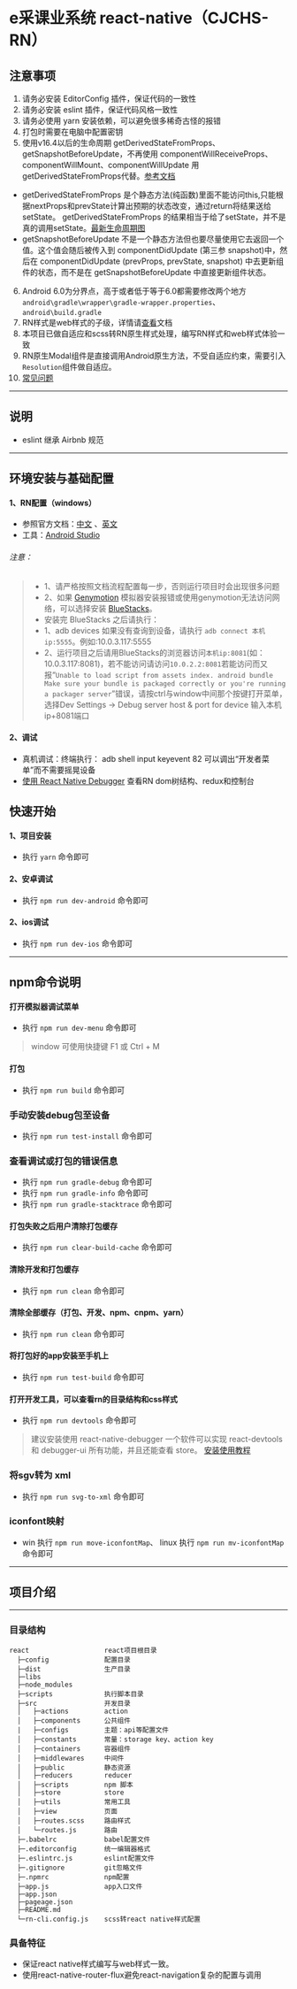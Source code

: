 # e采课业系统 react-native（CJCHS-RN）

## 注意事项
1. 请务必安装 EditorConfig 插件，保证代码的一致性
2. 请务必安装 eslint 插件，保证代码风格一致性 
3. 请务必使用 yarn 安装依赖，可以避免很多稀奇古怪的报错
4. 打包时需要在电脑中配置密钥
5. 使用v16.4以后的生命周期 getDerivedStateFromProps、getSnapshotBeforeUpdate，不再使用 componentWillReceiveProps、componentWillMount、componentWillUpdate 用 getDerivedStateFromProps代替。[参考文档](https://zhuanlan.zhihu.com/p/38030418)
 - getDerivedStateFromProps 是个静态方法(纯函数)里面不能访问this,只能根据nextProps和prevState计算出预期的状态改变，通过return将结果送给setState。 getDerivedStateFromProps 的结果相当于给了setState，并不是真的调用setState。[最新生命周期图](http://projects.wojtekmaj.pl/react-lifecycle-methods-diagram/)
 - getSnapshotBeforeUpdate 不是一个静态方法但也要尽量使用它去返回一个值。这个值会随后被传入到 componentDidUpdate (第三参 snapshot)中，然后在 componentDidUpdate (prevProps, prevState, snapshot) 中去更新组件的状态，而不是在 getSnapshotBeforeUpdate 中直接更新组件状态。
6. Android 6.0为分界点，高于或者低于等于6.0都需要修改两个地方`android\gradle\wrapper\gradle-wrapper.properties`、`android\build.gradle`
7. RN样式是web样式的子级，详情请[查看](https://github.com/doyoe/react-native-stylesheet-guide)文档
8. 本项目已做自适应和scss转RN原生样式处理，编写RN样式和web样式体验一致
9. RN原生Modal组件是直接调用Android原生方法，不受自适应约束，需要引入`Resolution`组件做自适应。
10. [常见问题](./doc/FAQ.md)

---

## 说明
 - eslint 继承 Airbnb 规范

-----

## 环境安装与基础配置
#### 1、RN配置（windows）

- 参照官方文档：[中文](https://reactnative.cn/) 、[英文](https://facebook.github.io/react-native/)
- 工具：[Android Studio](https://developer.android.google.cn/studio/)

###### 注意：
  > * 1、请严格按照文档流程配置每一步，否则运行项目时会出现很多问题
  > * 2、如果 [Genymotion](https://www.genymotion.com/download/) 模拟器安装报错或使用genymotion无法访问网络，可以选择安装 [BlueStacks](http://www.bluestacks.cn/)。
  > * 安装完 BlueStacks 之后请执行：
  > * 1、adb devices 如果没有查询到设备，请执行 ```adb connect 本机ip:5555```。例如:10.0.3.117:5555
  > * 2、运行项目之后请用BlueStacks的浏览器访问```本机ip:8081```(如：10.0.3.117:8081)，若不能访问请访问```10.0.2.2:8081```若能访问而又报“```Unable to load script from assets index. android bundle Make sure your bundle is packaged correctly or you're running a packager server```”错误，请按ctrl与window中间那个按键打开菜单，选择Dev Settings -> Debug server host & port for device 输入本机ip+8081端口

#### 2、调试
- 真机调试：终端执行： adb shell input keyevent 82 可以调出“开发者菜单”而不需要摇晃设备
- [使用 React Native Debugger](http://beansoft.biz/2017/05/17/react-native-debugger-%E7%8B%AC%E7%AB%8B%E8%B0%83%E8%AF%95%E5%99%A8%E7%9A%84%E4%BD%BF%E7%94%A8%E6%96%B9%E6%B3%95/) 查看RN dom树结构、redux和控制台

## 快速开始

#### 1、项目安装
- 执行 `yarn` 命令即可

#### 2、安卓调试
- 执行 `npm run dev-android` 命令即可

#### 2、ios调试
- 执行 `npm run dev-ios` 命令即可

---

## npm命令说明
#### 打开模拟器调试菜单
- 执行 `npm run dev-menu` 命令即可
> window 可使用快捷键 F1 或 Ctrl + M

#### 打包
- 执行 `npm run build` 命令即可

### 手动安装debug包至设备
- 执行 `npm run test-install` 命令即可 

### 查看调试或打包的错误信息
- 执行 `npm run gradle-debug` 命令即可
- 执行 `npm run gradle-info` 命令即可
- 执行 `npm run gradle-stacktrace` 命令即可

#### 打包失败之后用户清除打包缓存
- 执行 `npm run clear-build-cache` 命令即可

#### 清除开发和打包缓存
- 执行 `npm run clean` 命令即可

#### 清除全部缓存（打包、开发、npm、cnpm、yarn）
- 执行 `npm run clean` 命令即可

#### 将打包好的app安装至手机上
- 执行 `npm run test-build` 命令即可

#### 打开开发工具，可以查看rn的目录结构和css样式
- 执行 `npm run devtools` 命令即可
> 建议安装使用 react-native-debugger 一个软件可以实现 react-devtools 和 debugger-ui 所有功能，并且还能查看 store。
> [安装使用教程](http://beansoft.biz/2017/05/17/react-native-debugger-%E7%8B%AC%E7%AB%8B%E8%B0%83%E8%AF%95%E5%99%A8%E7%9A%84%E4%BD%BF%E7%94%A8%E6%96%B9%E6%B3%95/) 

### 将sgv转为 xml
 - 执行 `npm run svg-to-xml` 命令即可

### iconfont映射
 - win 执行 `npm run move-iconfontMap`、 linux 执行 `npm run mv-iconfontMap` 命令即可

---

## 项目介绍
---

### 目录结构
```
react                   react项目根目录
  ├─config              配置目录
  ├─dist                生产目录
  ├─libs                
  ├─node_modules
  ├─scripts             执行脚本目录
  ├─src                 开发目录
  │   ├─actions         action
  │   ├─components      公共组件
  |   ├─configs         主题：api等配置文件
  │   ├─constants       常量：storage key、action key
  │   ├─containers      容器组件
  │   ├─middlewares     中间件
  │   ├─public          静态资源
  │   ├─reducers        reducer
  │   ├─scripts         npm 脚本
  │   ├─store           store        
  │   ├─utils           常用工具      
  │   ├─view            页面
  │   ├─routes.scss     路由样式
  │   └─routes.js       路由
  ├─.babelrc            babel配置文件
  ├─.editorconfig       统一编辑器格式
  ├─.eslintrc.js        eslint配置文件
  ├─.gitignore          git忽略文件
  ├─.npmrc              npm配置
  ├─app.js              app入口文件
  ├─app.json
  ├─pageage.json        
  ├─README.md
  └─rn-cli.config.js    scss转react native样式配置
```

### 具备特征
- 保证react native样式编写与web样式一致。
- 使用react-native-router-flux避免react-navigation复杂的配置与调用